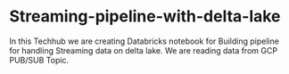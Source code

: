 # Streaming-pipeline-with-delta-lake
In this Techhub we are creating Databricks notebook for Building pipeline for handling Streaming data on delta lake. We are reading data from GCP PUB/SUB Topic.
